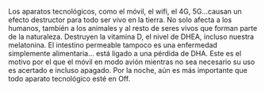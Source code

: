 Los aparatos tecnológicos, como el móvil, el wifi, el 4G, 5G…causan un efecto destructor para todo ser vivo en la tierra. No solo afecta a los humanos, también a los animales y al resto de seres vivos que forman parte de la naturaleza. Destruyen la vitamina D, el nivel de DHEA, incluso nuestra melatonina. El intestino permeable tampoco es una enfermedad simplemente alimentaria... está ligado a una pérdida de DHA. Este es el motivo por el que el móvil en modo avión mientras no sea necesario su uso es acertado e incluso apagado. Por la noche, aún es más importante que todo aparato tecnológico esté en Off.